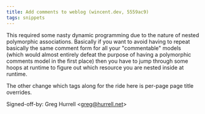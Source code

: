 ```yaml
---
title: Add comments to weblog (wincent.dev, 5559ac9)
tags: snippets
---
```


This required some nasty dynamic programming due to the nature of nested polymorphic associations. Basically if you want to avoid having to repeat basically the same comment form for all your "commentable" models (which would almost entirely defeat the purpose of having a polymorphic comments model in the first place) then you have to jump through some hoops at runtime to figure out which resource you are nested inside at runtime.

The other change which tags along for the ride here is per-page page title overrides.

Signed-off-by: Greg Hurrell &lt;greg@hurrell.net&gt;
